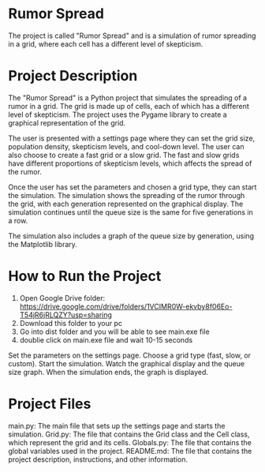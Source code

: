 # Rumor Spread
The project is called "Rumor Spread" and is a simulation of rumor spreading in a grid, where each cell has a different level of skepticism.

# Project Description
The "Rumor Spread" is a Python project that simulates the spreading of a rumor in a grid. The grid is made up of cells, each of which has a different level of skepticism. The project uses the Pygame library to create a graphical representation of the grid.

The user is presented with a settings page where they can set the grid size, population density, skepticism levels, and cool-down level. The user can also choose to create a fast grid or a slow grid. The fast and slow grids have different proportions of skepticism levels, which affects the spread of the rumor.

Once the user has set the parameters and chosen a grid type, they can start the simulation. The simulation shows the spreading of the rumor through the grid, with each generation represented on the graphical display. The simulation continues until the queue size is the same for five generations in a row.

The simulation also includes a graph of the queue size by generation, using the Matplotlib library.

# How to Run the Project
1. Open Google Drive folder:
https://drive.google.com/drive/folders/1VCIMR0W-ekvby8f06Eo-T54jR6jRLQZY?usp=sharing
2. Download this folder to your pc
2. Go into dist folder and you will be able to see main.exe file
4. doublie click on main.exe file and wait 10-15 seconds

Set the parameters on the settings page.
Choose a grid type (fast, slow, or custom).
Start the simulation.
Watch the graphical display and the queue size graph.
When the simulation ends, the graph is displayed.

# Project Files
main.py: The main file that sets up the settings page and starts the simulation.
Grid.py: The file that contains the Grid class and the Cell class, which represent the grid and its cells.
Globals.py: The file that contains the global variables used in the project.
README.md: The file that contains the project description, instructions, and other information.
